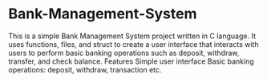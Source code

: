 # Bank-Management-System
This is a simple Bank Management System project written in C language. It uses functions, files, and struct to create a user interface that interacts with users to perform basic banking operations such as deposit, withdraw, transfer, and check balance.  Features  Simple user interface Basic banking operations: deposit, withdraw, transaction etc.
